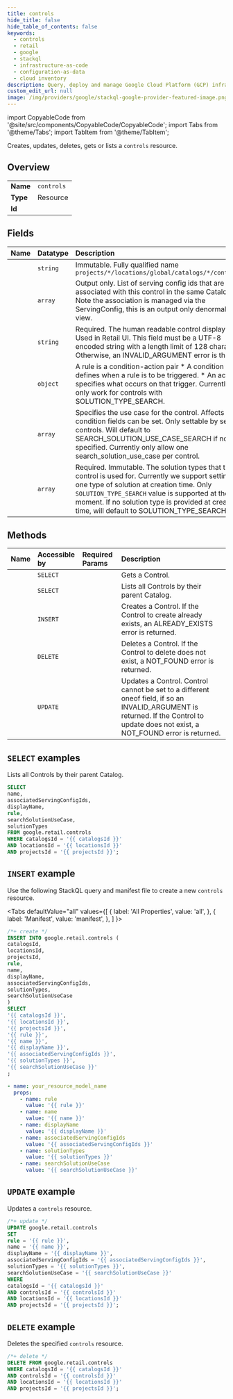 ```yaml
---
title: controls
hide_title: false
hide_table_of_contents: false
keywords:
  - controls
  - retail
  - google
  - stackql
  - infrastructure-as-code
  - configuration-as-data
  - cloud inventory
description: Query, deploy and manage Google Cloud Platform (GCP) infrastructure and resources using SQL
custom_edit_url: null
image: /img/providers/google/stackql-google-provider-featured-image.png
---
```


import CopyableCode from '@site/src/components/CopyableCode/CopyableCode';
import Tabs from '@theme/Tabs';
import TabItem from '@theme/TabItem';

Creates, updates, deletes, gets or lists a <code>controls</code> resource.

## Overview
<table><tbody>
<tr><td><b>Name</b></td><td><code>controls</code></td></tr>
<tr><td><b>Type</b></td><td>Resource</td></tr>
<tr><td><b>Id</b></td><td><CopyableCode code="google.retail.controls" /></td></tr>
</tbody></table>

## Fields
| Name | Datatype | Description |
|:-----|:---------|:------------|
| <CopyableCode code="name" /> | `string` | Immutable. Fully qualified name `projects/*/locations/global/catalogs/*/controls/*` |
| <CopyableCode code="associatedServingConfigIds" /> | `array` | Output only. List of serving config ids that are associated with this control in the same Catalog. Note the association is managed via the ServingConfig, this is an output only denormalized view. |
| <CopyableCode code="displayName" /> | `string` | Required. The human readable control display name. Used in Retail UI. This field must be a UTF-8 encoded string with a length limit of 128 characters. Otherwise, an INVALID_ARGUMENT error is thrown. |
| <CopyableCode code="rule" /> | `object` | A rule is a condition-action pair * A condition defines when a rule is to be triggered. * An action specifies what occurs on that trigger. Currently rules only work for controls with SOLUTION_TYPE_SEARCH. |
| <CopyableCode code="searchSolutionUseCase" /> | `array` | Specifies the use case for the control. Affects what condition fields can be set. Only settable by search controls. Will default to SEARCH_SOLUTION_USE_CASE_SEARCH if not specified. Currently only allow one search_solution_use_case per control. |
| <CopyableCode code="solutionTypes" /> | `array` | Required. Immutable. The solution types that the control is used for. Currently we support setting only one type of solution at creation time. Only `SOLUTION_TYPE_SEARCH` value is supported at the moment. If no solution type is provided at creation time, will default to SOLUTION_TYPE_SEARCH. |

## Methods
| Name | Accessible by | Required Params | Description |
|:-----|:--------------|:----------------|:------------|
| <CopyableCode code="projects_locations_catalogs_controls_get" /> | `SELECT` | <CopyableCode code="catalogsId, controlsId, locationsId, projectsId" /> | Gets a Control. |
| <CopyableCode code="projects_locations_catalogs_controls_list" /> | `SELECT` | <CopyableCode code="catalogsId, locationsId, projectsId" /> | Lists all Controls by their parent Catalog. |
| <CopyableCode code="projects_locations_catalogs_controls_create" /> | `INSERT` | <CopyableCode code="catalogsId, locationsId, projectsId" /> | Creates a Control. If the Control to create already exists, an ALREADY_EXISTS error is returned. |
| <CopyableCode code="projects_locations_catalogs_controls_delete" /> | `DELETE` | <CopyableCode code="catalogsId, controlsId, locationsId, projectsId" /> | Deletes a Control. If the Control to delete does not exist, a NOT_FOUND error is returned. |
| <CopyableCode code="projects_locations_catalogs_controls_patch" /> | `UPDATE` | <CopyableCode code="catalogsId, controlsId, locationsId, projectsId" /> | Updates a Control. Control cannot be set to a different oneof field, if so an INVALID_ARGUMENT is returned. If the Control to update does not exist, a NOT_FOUND error is returned. |

## `SELECT` examples

Lists all Controls by their parent Catalog.

```sql
SELECT
name,
associatedServingConfigIds,
displayName,
rule,
searchSolutionUseCase,
solutionTypes
FROM google.retail.controls
WHERE catalogsId = '{{ catalogsId }}'
AND locationsId = '{{ locationsId }}'
AND projectsId = '{{ projectsId }}'; 
```

## `INSERT` example

Use the following StackQL query and manifest file to create a new <code>controls</code> resource.

<Tabs
    defaultValue="all"
    values={[
        { label: 'All Properties', value: 'all', },
        { label: 'Manifest', value: 'manifest', },
    ]
}>
<TabItem value="all">

```sql
/*+ create */
INSERT INTO google.retail.controls (
catalogsId,
locationsId,
projectsId,
rule,
name,
displayName,
associatedServingConfigIds,
solutionTypes,
searchSolutionUseCase
)
SELECT 
'{{ catalogsId }}',
'{{ locationsId }}',
'{{ projectsId }}',
'{{ rule }}',
'{{ name }}',
'{{ displayName }}',
'{{ associatedServingConfigIds }}',
'{{ solutionTypes }}',
'{{ searchSolutionUseCase }}'
;
```
</TabItem>
<TabItem value="manifest">

```yaml
- name: your_resource_model_name
  props:
    - name: rule
      value: '{{ rule }}'
    - name: name
      value: '{{ name }}'
    - name: displayName
      value: '{{ displayName }}'
    - name: associatedServingConfigIds
      value: '{{ associatedServingConfigIds }}'
    - name: solutionTypes
      value: '{{ solutionTypes }}'
    - name: searchSolutionUseCase
      value: '{{ searchSolutionUseCase }}'

```
</TabItem>
</Tabs>

## `UPDATE` example

Updates a <code>controls</code> resource.

```sql
/*+ update */
UPDATE google.retail.controls
SET 
rule = '{{ rule }}',
name = '{{ name }}',
displayName = '{{ displayName }}',
associatedServingConfigIds = '{{ associatedServingConfigIds }}',
solutionTypes = '{{ solutionTypes }}',
searchSolutionUseCase = '{{ searchSolutionUseCase }}'
WHERE 
catalogsId = '{{ catalogsId }}'
AND controlsId = '{{ controlsId }}'
AND locationsId = '{{ locationsId }}'
AND projectsId = '{{ projectsId }}';
```

## `DELETE` example

Deletes the specified <code>controls</code> resource.

```sql
/*+ delete */
DELETE FROM google.retail.controls
WHERE catalogsId = '{{ catalogsId }}'
AND controlsId = '{{ controlsId }}'
AND locationsId = '{{ locationsId }}'
AND projectsId = '{{ projectsId }}';
```
